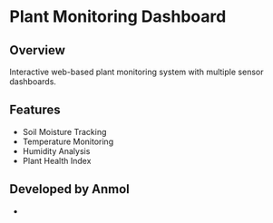 #  Plant Monitoring Dashboard

## Overview
Interactive web-based plant monitoring system with multiple sensor dashboards.

## Features
- Soil Moisture Tracking
- Temperature Monitoring
- Humidity Analysis
- Plant Health Index



## Developed by Anmol
-
